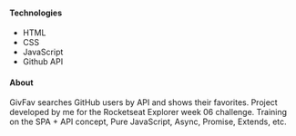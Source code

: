 #### Technologies
- HTML
- CSS
- JavaScript
- Github API
#### About
GivFav searches GitHub users by API and shows their favorites. Project developed by me for the Rocketseat Explorer week 06 challenge. Training on the SPA + API concept, Pure JavaScript, Async, Promise, Extends, etc.
